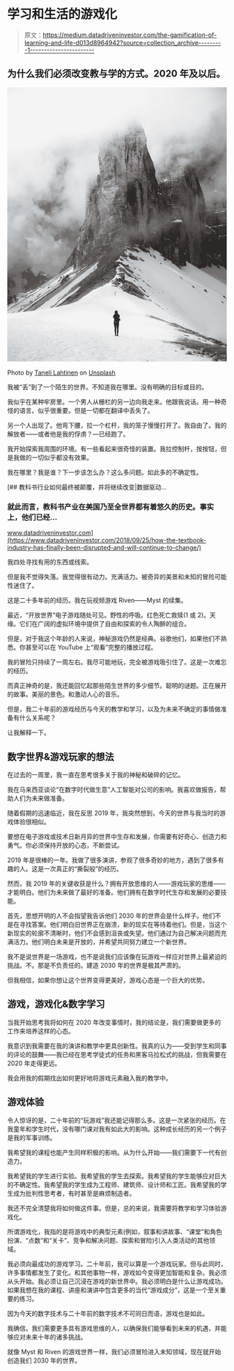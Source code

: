 # 学习和生活的游戏化

> 原文：<https://medium.datadriveninvestor.com/the-gamification-of-learning-and-life-d013d8964942?source=collection_archive---------1----------------------->

## 为什么我们必须改变教与学的方式。2020 年及以后。

![](img/86abf18fdd13ab4fd5e07168b9cb436f.png)

Photo by [Taneli Lahtinen](https://unsplash.com/@tanelah?utm_source=unsplash&utm_medium=referral&utm_content=creditCopyText) on [Unsplash](https://unsplash.com/t/travel?utm_source=unsplash&utm_medium=referral&utm_content=creditCopyText)

我被“丢”到了一个陌生的世界。不知道我在哪里。没有明确的目标或目的。

我似乎在某种牢房里。一个男人从栅栏的另一边向我走来。他跟我说话。用一种奇怪的语言。似乎很重要。但是一切都在翻译中丢失了。

另一个人出现了。他弯下腰，拉一个杠杆，我的笼子慢慢打开了。我自由了。我的解放者——或者他是我的俘虏？—已经跑了。

我开始探索我周围的环境。有一些看起来很奇怪的装置。我拉控制杆，按按钮，但是我做的一切似乎都没有效果。

我在哪里？我是谁？下一步该怎么办？这么多问题。如此多的不确定性。

[](https://www.datadriveninvestor.com/2018/09/25/how-the-textbook-industry-has-finally-been-disrupted-and-will-continue-to-change/) [## 教科书行业如何最终被颠覆，并将继续改变|数据驱动…

### 就此而言，教科书产业在美国乃至全世界都有着悠久的历史。事实上，他们已经…

www.datadriveninvestor.com](https://www.datadriveninvestor.com/2018/09/25/how-the-textbook-industry-has-finally-been-disrupted-and-will-continue-to-change/) 

我四处寻找有用的东西或线索。

但是我不觉得失落。我觉得很有动力。充满活力。被奇异的美景和未知的冒险可能性迷住了。

这是二十多年前的经历。我在玩视频游戏 Riven——Myst 的续集。

最近，“开放世界”电子游戏随处可见。野性的呼吸。红色死亡救赎(1 或 2)。天缘。它们在广阔的虚拟环境中提供了自由和探索的令人陶醉的组合。

但是，对于我这个年龄的人来说，神秘游戏仍然是经典。谷歌他们，如果他们不熟悉。你甚至可以在 YouTube 上“观看”完整的播放过程。

我的冒险只持续了一周左右。我尽可能地玩，完全被游戏吸引住了。这是一次难忘的经历。

而真正神奇的是，我还能回忆起那些陌生世界的多少细节。聪明的谜题。正在展开的故事。美丽的景色。和激动人心的音乐。

但是，我二十年前的游戏经历与今天的教学和学习，以及为未来不确定的事情做准备有什么关系呢？

让我解释一下。

## **数字世界&游戏玩家的想法**

在过去的一周里，我一直在思考很多关于我的神秘和破碎的记忆。

我在马来西亚谈论“在数字时代做生意”人工智能对公司的影响。我喜欢做报告，帮助人们为未来做准备。

随着假期的迅速临近，我在反思 2019 年，我突然想到，今天的世界与我当时的游戏体验很相似。

要想在电子游戏或技术日新月异的世界中生存和发展，你需要有好奇心、创造力和勇气。你必须保持开放的心态，不断尝试。

2019 年是很棒的一年。我做了很多演讲，参观了很多奇妙的地方，遇到了很多有趣的人。这是一次真正的“撕裂般”的经历。

然而，我 2019 年的关键收获是什么？拥有开放思维的人——游戏玩家的思维——才能明白。他们为未来做了最好的准备。他们拥有在数字时代生存和发展的必要技能。

首先，思想开明的人不会指望我告诉他们 2030 年的世界会是什么样子。他们不是在寻找答案。他们明白旧世界正在崩溃，新的现实在等待着他们。但是，当这个新现实的轮廓不清晰时，他们不会感到沮丧或失望。他们通过为自己解决问题而充满活力。他们明白未来是开放的，并希望共同努力建立一个新世界。

我不是说世界是一场游戏，也不是说我们应该像在玩游戏一样应对世界上最紧迫的挑战。不。那是不负责任的。建造 2030 年的世界是极其严肃的。

但我相信，如果你想让这个世界变得更美好，游戏心态是一个巨大的优势。

## **游戏，游戏化&数字学习**

当我开始思考我将如何在 2020 年改变事情时，我的结论是，我们需要做更多的工作来培养这样的心态。

我意识到我需要在我的演讲和教学中更具创新性。我真的认为——受到学生和同事的评论的鼓舞——我已经在思考学徒式的任务和黑客马拉松式的挑战，但我需要在 2020 年走得更远。

我会用我的假期找出如何更好地将游戏元素融入我的教学中。

## **游戏体验**

令人惊讶的是，二十年前的“玩游戏”我还能记得那么多。这是一次紧张的经历。在我童年和学生时代，没有哪门课对我有如此大的影响。这种成长经历的另一个例子是我的军事训练。

我希望我的课程也能产生同样积极的影响。从为什么开始——我们需要下一代有创造力。

我希望我的学生进行实验。我希望我的学生去探索。我希望我的学生能够应对巨大的不确定性。我希望我的学生成为工程师、建筑师、设计师和工匠。我希望我的学生成为批判性思考者，有时甚至是麻烦制造者。

我还不完全清楚我将如何做这件事。但是，总的来说，我需要将教学和学习体验游戏化。

所谓游戏化，我指的是将游戏中的典型元素(例如，叙事和讲故事、“课堂”和角色扮演、“点数”和“关卡”、竞争和解决问题、探索和冒险)引入人类活动的其他领域。

我必须向最成功的游戏学习。二十年前，我可以算是一个游戏玩家。但与此同时，许多事情都发生了变化。和其他事物一样，游戏如今变得更加智能和复杂。我必须从头开始。我必须让自己沉浸在游戏的新世界中。我必须明白是什么让游戏成功。如果我想在我的课程、讲座和演讲中包含更多的当代“游戏成分”，这是一个至关重要的练习。

因为今天的数字技术与二十年前的数字技术不可同日而语，游戏也是如此。

我确信。我们需要更多具有游戏思维的人，以确保我们能够看到未来的机遇，并能够应对未来十年的诸多挑战。

就像 Myst 和 Riven 的游戏世界一样，我们必须冒险进入未知领域，现在就开始创造我们 2030 年的世界。